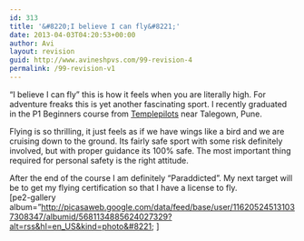 ```yaml
---
id: 313
title: '&#8220;I believe I can fly&#8221;'
date: 2013-04-03T04:20:53+00:00
author: Avi
layout: revision
guid: http://www.avineshpvs.com/99-revision-4
permalink: /99-revision-v1
---
```

&#8220;I believe I can fly&#8221; this is how it feels when you are literally high. For adventure freaks this is yet another fascinating sport. I recently graduated in the P1 Beginners course from <a href="http://templepilots.com/" title="Templepilots" target="_blank">Templepilots</a> near Talegown, Pune.  
<!--more-->

Flying is so thrilling, it just feels as if we have wings like a bird and we are cruising down to the ground. Its fairly safe sport with some risk definitely involved, but with proper guidance its 100% safe. The most important thing required for personal safety is the right attitude.

After the end of the course I am definitely &#8220;Paraddicted&#8221;. My next target will be to get my flying certification so that I have a license to fly.  
[pe2-gallery album=&#8221;http://picasaweb.google.com/data/feed/base/user/116205245131037308347/albumid/5681134885624027329?alt=rss&hl=en_US&kind=photo&#8221; ]